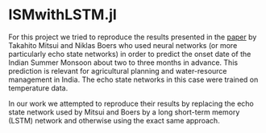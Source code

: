 # ISMwithLSTM.jl
For this project we tried to reproduce the results presented in the [paper](https://iopscience.iop.org/article/10.1088/1748-9326/ac0acb/meta) by Takahito Mitsui and Niklas Boers who used neural networks (or more particularly echo state networks) in order to predict the onset date of the Indian Summer Monsoon about two to three months in advance. This prediction is relevant for agricultural planning and water-resource management in India. The echo state networks in this case were trained on temperature data.

In our work we attempted to reproduce their results by replacing the echo state network used by Mitsui and Boers by a long short-term memory (LSTM) network and otherwise using the exact same approach.
